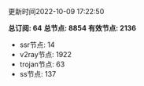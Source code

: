 更新时间2022-10-09 17:22:50

**总订阅: 64**
**总节点: 8854**
**有效节点: 2136**
- ssr节点: 14
- v2ray节点: 1922
- trojan节点: 63
- ss节点: 137
